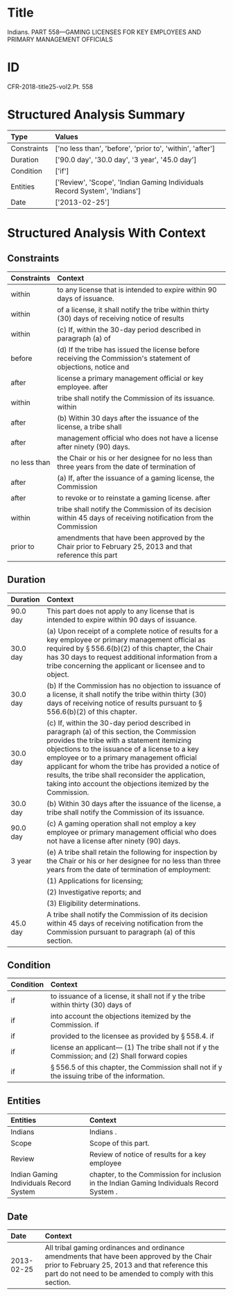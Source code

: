 # Title

 Indians. PART 558—GAMING LICENSES FOR KEY EMPLOYEES AND PRIMARY MANAGEMENT OFFICIALS


# ID

 CFR-2018-title25-vol2.Pt. 558


# Structured Analysis Summary

| Type        | Values                                                                    |
|:------------|:--------------------------------------------------------------------------|
| Constraints | ['no less than', 'before', 'prior to', 'within', 'after']                 |
| Duration    | ['90.0 day', '30.0 day', '3 year', '45.0 day']                            |
| Condition   | ['if']                                                                    |
| Entities    | ['Review', 'Scope', 'Indian Gaming Individuals Record System', 'Indians'] |
| Date        | ['2013-02-25']                                                            |


# Structured Analysis With Context

 


## Constraints

| Constraints   | Context                                                                                                        |
|:--------------|:---------------------------------------------------------------------------------------------------------------|
| within        | to any license that is intended to expire within  90 days of issuance.                                         |
| within        | of a license, it shall notify the tribe within thirty (30) days of receiving notice of results                 |
| within        | (c) If,  within the 30-day period described in paragraph (a) of                                                |
| before        | (d) If the tribe has issued the license  before receiving the Commission's statement of objections, notice and |
| after         | license a primary management official or key employee. after                                                   |
| within        | tribe shall notify the Commission of its issuance. within                                                      |
| after         | (b) Within 30 days  after the issuance of the license, a tribe shall                                           |
| after         | management official who does not have a license after  ninety (90) days.                                       |
| no less than  | the Chair or his or her designee for no less than three years from the date of termination of                  |
| after         | (a) If,  after the issuance of a gaming license, the Commission                                                |
| after         | to revoke or to reinstate a gaming license. after                                                              |
| within        | tribe shall notify the Commission of its decision within 45 days of receiving notification from the Commission |
| prior to      | amendments that have been approved by the Chair prior to February 25, 2013 and that reference this part        |


## Duration

| Duration   | Context                                                                                                                                                                                                                                                                                                                                                                                                           |
|:-----------|:------------------------------------------------------------------------------------------------------------------------------------------------------------------------------------------------------------------------------------------------------------------------------------------------------------------------------------------------------------------------------------------------------------------|
| 90.0 day   | This part does not apply to any license that is intended to expire within 90 days of issuance.                                                                                                                                                                                                                                                                                                                    |
| 30.0 day   | (a) Upon receipt of a complete notice of results for a key employee or primary management official as required by &#167;&#8201;556.6(b)(2) of this chapter, the Chair has 30 days to request additional information from a tribe concerning the applicant or licensee and to object.                                                                                                                              |
| 30.0 day   | (b) If the Commission has no objection to issuance of a license, it shall notify the tribe within thirty (30) days of receiving notice of results pursuant to &#167;&#8201;556.6(b)(2) of this chapter.                                                                                                                                                                                                           |
| 30.0 day   | (c) If, within the 30-day period described in paragraph (a) of this section, the Commission provides the tribe with a statement itemizing objections to the issuance of a license to a key employee or to a primary management official applicant for whom the tribe has provided a notice of results, the tribe shall reconsider the application, taking into account the objections itemized by the Commission. |
| 30.0 day   | (b) Within 30 days after the issuance of the license, a tribe shall notify the Commission of its issuance.                                                                                                                                                                                                                                                                                                        |
| 90.0 day   | (c) A gaming operation shall not employ a key employee or primary management official who does not have a license after ninety (90) days.                                                                                                                                                                                                                                                                         |
| 3 year     | (e) A tribe shall retain the following for inspection by the Chair or his or her designee for no less than three years from the date of termination of employment:                                                                                                                                                                                                                                                |
|            |             (1) Applications for licensing;                                                                                                                                                                                                                                                                                                                                                                       |
|            |             (2) Investigative reports; and                                                                                                                                                                                                                                                                                                                                                                        |
|            |             (3) Eligibility determinations.                                                                                                                                                                                                                                                                                                                                                                       |
| 45.0 day   | A tribe shall notify the Commission of its decision within 45 days of receiving notification from the Commission pursuant to paragraph (a) of this section.                                                                                                                                                                                                                                                       |


## Condition

| Condition   | Context                                                                                                 |
|:------------|:--------------------------------------------------------------------------------------------------------|
| if          | to issuance of a license, it shall not if y the tribe within thirty (30) days of                        |
| if          | into account the objections itemized by the Commission. if                                              |
| if          | provided to the licensee as provided by &#167;&#8201;558.4. if                                          |
| if          | license an applicant&#8212; (1) The tribe shall not if y the Commission; and (2) Shall forward copies   |
| if          | &#167;&#8201;556.5 of this chapter, the Commission shall not if y the issuing tribe of the information. |


## Entities

| Entities                                | Context                                                                                   |
|:----------------------------------------|:------------------------------------------------------------------------------------------|
| Indians                                 | Indians .                                                                                 |
| Scope                                   | Scope  of this part.                                                                      |
| Review                                  | Review of notice of results for a key employee                                            |
| Indian Gaming Individuals Record System | chapter, to the Commission for inclusion in the Indian Gaming Individuals Record System . |


## Date

| Date       | Context                                                                                                                                                                                                   |
|:-----------|:----------------------------------------------------------------------------------------------------------------------------------------------------------------------------------------------------------|
| 2013-02-25 | All tribal gaming ordinances and ordinance amendments that have been approved by the Chair prior to February 25, 2013 and that reference this part do not need to be amended to comply with this section. |


